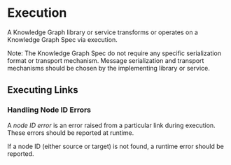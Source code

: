# Execution

A Knowledge Graph library or service transforms or operates on a Knowledge Graph Spec via execution.

Note: The Knowledge Graph Spec do not require any specific serialization format or transport mechanism. Message 
serialization and transport mechanisms should be chosen by the implementing library or service.

## Executing Links

### Handling Node ID Errors

A _node ID error_ is an error raised from a particular link during execution. These errors should be reported at
runtime.

If a node ID (either source or target) is not found, a runtime error should be reported.
